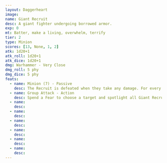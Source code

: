 ```yaml
---
layout: Daggerheart
image:
name: Giant Recruit
desc: A giant fighter undergoing borrowed armor.
exp: 0
mt: Batter, make a living, overwhelm, terrify
tier: 2
type: Minion
scores: [13, None, 1, 2]
atk: 1d20+1
atk_roll: 1d20+1
atk_dice: 1d20+1
dmg: Warhammer - Very Close
dmg_roll: 5 phy
dmg_dice: 5 phy
feats:
  - name: Minion (7) - Passive
    desc: The Recruit is defeated when they take any damage. For every 7 damage a PC deals to the Recruit, defeat an additional Minion within range the attack would succeed against.
  - name: Group Attack - Action
    desc: Spend a Fear to choose a target and spotlight all Giant Recruits within Close range of them. Those Minions move into Melee range of the target and make one shared attack roll. On a success, they deal 5 physical damage each. Combine this damage.
  - name: 
    desc: 
  - name: 
    desc: 
  - name: 
    desc: 
  - name: 
    desc: 
  - name: 
    desc: 
  - name: 
    desc: 
---
```

